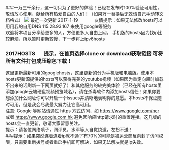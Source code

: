 ###一万三千余行，这一切只为了更好的体验！已经在发布时100%验证可用性，敬请放心使用，献给所有热爱自由的人们！（如果万一替换后无效请自己手动转文档格式）
<img src="https://camo.githubusercontent.com/af4cf563b43a022ec902562c91c26521d2ed9dbb/68747470733a2f2f7777772e676f6f676c652e636f6d2f6c6f676f732f646f6f646c65732f323031362f686f6c69646179732d323031362d6461792d332d736f75746865726e2d68656d697370686572652d353138353031313932393035353233322d687032782e676966">
最近一次更新 2017-1-19             友情提示：如果无法修改hosts可以用用我的自用DNS 115.28.93.167 来使用google等服务<br />欢迎将本项目分享给更多的人，方便更多人自由上网。 手机版的hosts因为找ip比较麻烦，所以暂时更新较慢，下一步将上ipv6hosts<br />
### 2017HOSTS       提示，在首页选择clone or download获取链接 可将所有文件打包成压缩包下载！
这里更新最新可用的googlehosts，这里更新的分为手机版和电脑版。使用本hosts更新源提供的hosts可以获得完美的youtube视频（如果因为重定向超时加载不出来的话刷新一下网页就好了）和其他服务的较完美体验（已经在所有hosts里添加google云端硬盘视频预览域名），请在杀毒软件内添加hosts信任！如果你要想添加什么网址你可以开启一个lssues并清晰地表明你的意愿。本hosts不保证随时可用，但是我会尽我最大努力让它高可用。<br />
注意: Google 等网站请通过 https 方式访问，如 https://www.google.com/ncr 或者 https://www.google.com.hk 避免因响应http请求时的重置连接。这几版的hosts会一直更新，敬请大家留意关注。<br />提示：请各位网络喷子，网评员，水军等人自觉绕道，左拐不送！<br />
###提示：如果突然连着连着ip就不通了有70%的可能是被运营商反向封了访问权限，只需要重新拨号或者重启手机即可解决，如果无法解决就是ip失效。
